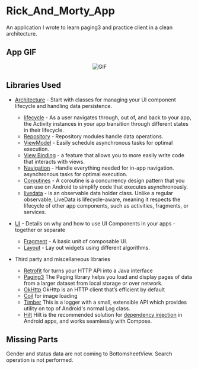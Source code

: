 # Rick_And_Morty_App

An application I wrote to learn paging3 and practice client in a clean architecture.

App GIF
--------------
<p align="center">
  <img src="https://github.com/kocerenes/Rick_And_Morty_App/blob/master/gif/rickmorty.gif" alt="GIF" />
</p>

Libraries Used
--------------
* [Architecture][10] - Start with classes for managing your UI component lifecycle and handling data
  persistence.
  * [lifecycle][22] - As a user navigates through, out of, and back to your app, the Activity instances in your app transition through different states in their lifecycle.
  * [Repository][18] - Repository modules handle data operations.
  * [ViewModel][17] - Easily schedule asynchronous tasks for optimal execution.
  * [View Binding][11] - a feature that allows you to more easily write code that interacts with views.
  * [Navigation][50] - Handle everything needed for in-app navigation.
     asynchronous tasks for optimal execution.
  * [Coroutines][51] - A coroutine is a concurrency design pattern that you can use on Android to simplify code that executes asynchronously.
  * [livedata][52] - is an observable data holder class. Unlike a regular observable, LiveData is lifecycle-aware, meaning it respects the lifecycle of other app components, such as activities, fragments, or services.
  
* [UI][30] - Details on why and how to use UI Components in your apps - together or separate
  * [Fragment][34] - A basic unit of composable UI.
  * [Layout][35] - Lay out widgets using different algorithms.
  
* Third party and miscellaneous libraries
  * [Retrofit][90] for turns your HTTP API into a Java interface
  * [Paging3][95] The Paging library helps you load and display pages of data from a larger dataset from local storage or over network.
  * [OkHttp][91] OkHttp is an HTTP client that’s efficient by default
  * [Coil][92] for image loading
  * [Timber][94] This is a logger with a small, extensible API which provides utility on top of Android's normal Log class.
  * [Hilt][93] Hilt is the recommended solution for [dependency injection][21] in Android apps, and works seamlessly with Compose.
  
  
Missing Parts
--------------
Gender and status data are not coming to BottomsheetView. Search operation is not performed.


[11]: https://developer.android.com/topic/libraries/view-binding
[52]: https://developer.android.com/topic/libraries/architecture/livedata
[13]: https://developer.android.com/topic/libraries/data-binding
[51]: https://developer.android.com/kotlin/coroutines
[50]: https://developer.android.com/topic/libraries/architecture/navigation/
[10]: https://developer.android.com/jetpack/compose/architecture
[17]: https://developer.android.com/jetpack/compose/state#viewmodel-state
[18]: https://developer.android.com/jetpack/guide#fetch-data
[90]: https://square.github.io/retrofit/
[92]: https://coil-kt.github.io/coil/compose/
[93]: https://developer.android.com/jetpack/compose/libraries#hilt
[30]: https://developer.android.com/guide/topics/ui
[34]: https://developer.android.com/guide/components/fragments
[35]: https://developer.android.com/guide/topics/ui/declaring-layout
[94]: https://github.com/JakeWharton/timber
[95]: https://developer.android.com/topic/libraries/architecture/paging/v3-overview
[91]: https://square.github.io/okhttp/
[21]: https://developer.android.com/training/dependency-injection
[22]: https://developer.android.com/guide/components/activities/activity-lifecycle
